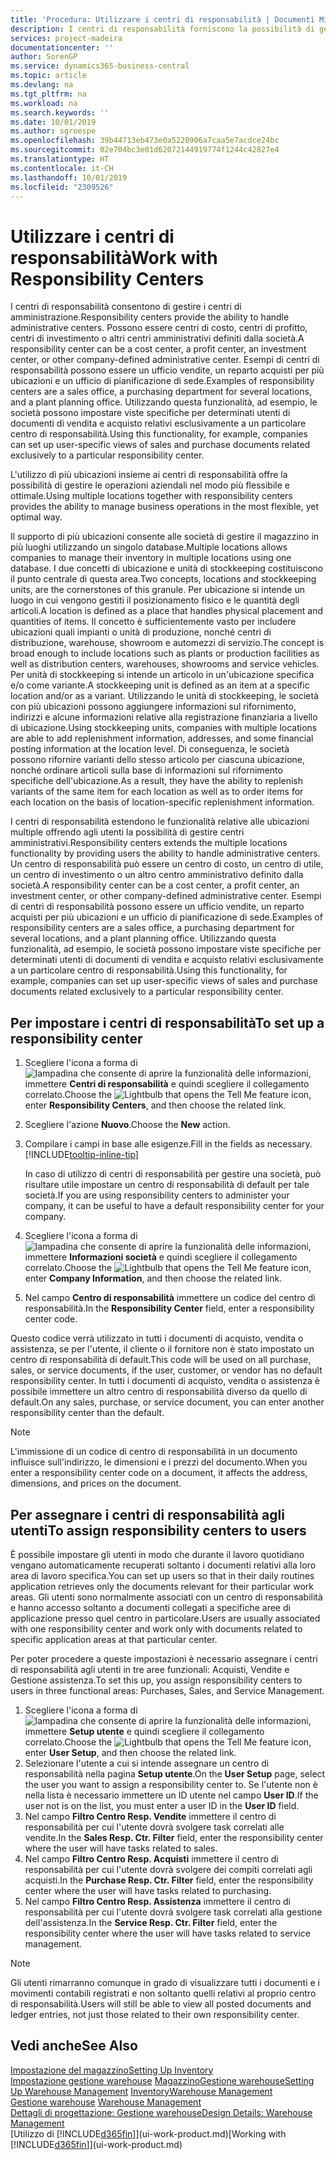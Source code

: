 ```yaml
---
title: 'Procedura: Utilizzare i centri di responsabilità | Documenti Microsoft'
description: I centri di responsabilità forniscono la possibilità di gestire centri di amministrazione. Possono essere centri di costo, centri di profitto, centri di investimento o altri centri amministrativi definiti dalla società.
services: project-madeira
documentationcenter: ''
author: SorenGP
ms.service: dynamics365-business-central
ms.topic: article
ms.devlang: na
ms.tgt_pltfrm: na
ms.workload: na
ms.search.keywords: ''
ms.date: 10/01/2019
ms.author: sgroespe
ms.openlocfilehash: 39b44713eb473e0a5220906a7caa5e7acdce24bc
ms.sourcegitcommit: 02e704bc3e01d62072144919774f1244c42827e4
ms.translationtype: HT
ms.contentlocale: it-CH
ms.lasthandoff: 10/01/2019
ms.locfileid: "2309526"
---
```

# <a name="work-with-responsibility-centers"></a><span data-ttu-id="6d24a-104">Utilizzare i centri di responsabilità</span><span class="sxs-lookup"><span data-stu-id="6d24a-104">Work with Responsibility Centers</span></span>
<span data-ttu-id="6d24a-105">I centri di responsabilità consentono di gestire i centri di amministrazione.</span><span class="sxs-lookup"><span data-stu-id="6d24a-105">Responsibility centers provide the ability to handle administrative centers.</span></span> <span data-ttu-id="6d24a-106">Possono essere centri di costo, centri di profitto, centri di investimento o altri centri amministrativi definiti dalla società.</span><span class="sxs-lookup"><span data-stu-id="6d24a-106">A responsibility center can be a cost center, a profit center, an investment center, or other company-defined administrative center.</span></span> <span data-ttu-id="6d24a-107">Esempi di centri di responsabilità possono essere un ufficio vendite, un reparto acquisti per più ubicazioni e un ufficio di pianificazione di sede.</span><span class="sxs-lookup"><span data-stu-id="6d24a-107">Examples of responsibility centers are a sales office, a purchasing department for several locations, and a plant planning office.</span></span> <span data-ttu-id="6d24a-108">Utilizzando questa funzionalità, ad esempio, le società possono impostare viste specifiche per determinati utenti di documenti di vendita e acquisto relativi esclusivamente a un particolare centro di responsabilità.</span><span class="sxs-lookup"><span data-stu-id="6d24a-108">Using this functionality, for example, companies can set up user-specific views of sales and purchase documents related exclusively to a particular responsibility center.</span></span>  

<span data-ttu-id="6d24a-109">L'utilizzo di più ubicazioni insieme ai centri di responsabilità offre la possibilità di gestire le operazioni aziendali nel modo più flessibile e ottimale.</span><span class="sxs-lookup"><span data-stu-id="6d24a-109">Using multiple locations together with responsibility centers provides the ability to manage business operations in the most flexible, yet optimal way.</span></span>

<span data-ttu-id="6d24a-110">Il supporto di più ubicazioni consente alle società di gestire il magazzino in più luoghi utilizzando un singolo database.</span><span class="sxs-lookup"><span data-stu-id="6d24a-110">Multiple locations allows companies to manage their inventory in multiple locations using one database.</span></span> <span data-ttu-id="6d24a-111">I due concetti di ubicazione e unità di stockkeeping costituiscono il punto centrale di questa area.</span><span class="sxs-lookup"><span data-stu-id="6d24a-111">Two concepts, locations and stockkeeping units, are the cornerstones of this granule.</span></span> <span data-ttu-id="6d24a-112">Per ubicazione si intende un luogo in cui vengono gestiti il posizionamento fisico e le quantità degli articoli.</span><span class="sxs-lookup"><span data-stu-id="6d24a-112">A location is defined as a place that handles physical placement and quantities of items.</span></span> <span data-ttu-id="6d24a-113">Il concetto è sufficientemente vasto per includere ubicazioni quali impianti o unità di produzione, nonché centri di distribuzione, warehouse, showroom e automezzi di servizio.</span><span class="sxs-lookup"><span data-stu-id="6d24a-113">The concept is broad enough to include locations such as plants or production facilities as well as distribution centers, warehouses, showrooms and service vehicles.</span></span> <span data-ttu-id="6d24a-114">Per unità di stockkeeping si intende un articolo in un'ubicazione specifica e/o come variante.</span><span class="sxs-lookup"><span data-stu-id="6d24a-114">A stockkeeping unit is defined as an item at a specific location and/or as a variant.</span></span> <span data-ttu-id="6d24a-115">Utilizzando le unità di stockkeeping, le società con più ubicazioni possono aggiungere informazioni sul rifornimento, indirizzi e alcune informazioni relative alla registrazione finanziaria a livello di ubicazione.</span><span class="sxs-lookup"><span data-stu-id="6d24a-115">Using stockkeeping units, companies with multiple locations are able to add replenishment information, addresses, and some financial posting information at the location level.</span></span> <span data-ttu-id="6d24a-116">Di conseguenza, le società possono rifornire varianti dello stesso articolo per ciascuna ubicazione, nonché ordinare articoli sulla base di informazioni sul rifornimento specifiche dell'ubicazione.</span><span class="sxs-lookup"><span data-stu-id="6d24a-116">As a result, they have the ability to replenish variants of the same item for each location as well as to order items for each location on the basis of location-specific replenishment information.</span></span>  

<span data-ttu-id="6d24a-117">I centri di responsabilità estendono le funzionalità relative alle ubicazioni multiple offrendo agli utenti la possibilità di gestire centri amministrativi.</span><span class="sxs-lookup"><span data-stu-id="6d24a-117">Responsibility centers extends the multiple locations functionality by providing users the ability to handle administrative centers.</span></span> <span data-ttu-id="6d24a-118">Un centro di responsabilità può essere un centro di costo, un centro di utile, un centro di investimento o un altro centro amministrativo definito dalla società.</span><span class="sxs-lookup"><span data-stu-id="6d24a-118">A responsibility center can be a cost center, a profit center, an investment center, or other company-defined administrative center.</span></span> <span data-ttu-id="6d24a-119">Esempi di centri di responsabilità possono essere un ufficio vendite, un reparto acquisti per più ubicazioni e un ufficio di pianificazione di sede.</span><span class="sxs-lookup"><span data-stu-id="6d24a-119">Examples of responsibility centers are a sales office, a purchasing department for several locations, and a plant planning office.</span></span> <span data-ttu-id="6d24a-120">Utilizzando questa funzionalità, ad esempio, le società possono impostare viste specifiche per determinati utenti di documenti di vendita e acquisto relativi esclusivamente a un particolare centro di responsabilità.</span><span class="sxs-lookup"><span data-stu-id="6d24a-120">Using this functionality, for example, companies can set up user-specific views of sales and purchase documents related exclusively to a particular responsibility center.</span></span>

## <a name="to-set-up-a-responsibility-center"></a><span data-ttu-id="6d24a-121">Per impostare i centri di responsabilità</span><span class="sxs-lookup"><span data-stu-id="6d24a-121">To set up a responsibility center</span></span>  
1.  <span data-ttu-id="6d24a-122">Scegliere l'icona a forma di ![lampadina che consente di aprire la funzionalità delle informazioni](media/ui-search/search_small.png "Informazioni sull'operazione che si desidera eseguire"), immettere **Centri di responsabilità** e quindi scegliere il collegamento correlato.</span><span class="sxs-lookup"><span data-stu-id="6d24a-122">Choose the ![Lightbulb that opens the Tell Me feature](media/ui-search/search_small.png "Tell me what you want to do") icon, enter **Responsibility Centers**, and then choose the related link.</span></span>  
2.  <span data-ttu-id="6d24a-123">Scegliere l'azione **Nuovo**.</span><span class="sxs-lookup"><span data-stu-id="6d24a-123">Choose the **New** action.</span></span>  
3.  <span data-ttu-id="6d24a-124">Compilare i campi in base alle esigenze.</span><span class="sxs-lookup"><span data-stu-id="6d24a-124">Fill in the fields as necessary.</span></span> [!INCLUDE[tooltip-inline-tip](includes/tooltip-inline-tip_md.md)]  

    <span data-ttu-id="6d24a-125">In caso di utilizzo di centri di responsabilità per gestire una società, può risultare utile impostare un centro di responsabilità di default per tale società.</span><span class="sxs-lookup"><span data-stu-id="6d24a-125">If you are using responsibility centers to administer your company, it can be useful to have a default responsibility center for your company.</span></span>
4. <span data-ttu-id="6d24a-126">Scegliere l'icona a forma di ![lampadina che consente di aprire la funzionalità delle informazioni](media/ui-search/search_small.png "Informazioni sull'operazione che si desidera eseguire"), immettere **Informazioni società** e quindi scegliere il collegamento correlato.</span><span class="sxs-lookup"><span data-stu-id="6d24a-126">Choose the ![Lightbulb that opens the Tell Me feature](media/ui-search/search_small.png "Tell me what you want to do") icon, enter **Company Information**, and then choose the related link.</span></span>
5. <span data-ttu-id="6d24a-127">Nel campo **Centro di responsabilità** immettere un codice del centro di responsabilità.</span><span class="sxs-lookup"><span data-stu-id="6d24a-127">In the **Responsibility Center** field, enter a responsibility center code.</span></span>

<span data-ttu-id="6d24a-128">Questo codice verrà utilizzato in tutti i documenti di acquisto, vendita o assistenza, se per l'utente, il cliente o il fornitore non è stato impostato un centro di responsabilità di default.</span><span class="sxs-lookup"><span data-stu-id="6d24a-128">This code will be used on all purchase, sales, or service documents, if the user, customer, or vendor has no default responsibility center.</span></span> <span data-ttu-id="6d24a-129">In tutti i documenti di acquisto, vendita o assistenza è possibile immettere un altro centro di responsabilità diverso da quello di default.</span><span class="sxs-lookup"><span data-stu-id="6d24a-129">On any sales, purchase, or service document, you can enter another responsibility center than the default.</span></span>

> [!NOTE]  
>  <span data-ttu-id="6d24a-130">L'immissione di un codice di centro di responsabilità in un documento influisce sull'indirizzo, le dimensioni e i prezzi del documento.</span><span class="sxs-lookup"><span data-stu-id="6d24a-130">When you enter a responsibility center code on a document, it affects the address, dimensions, and prices on the document.</span></span>  

## <a name="to-assign-responsibility-centers-to-users"></a><span data-ttu-id="6d24a-131">Per assegnare i centri di responsabilità agli utenti</span><span class="sxs-lookup"><span data-stu-id="6d24a-131">To assign responsibility centers to users</span></span>  
<span data-ttu-id="6d24a-132">È possibile impostare gli utenti in modo che durante il lavoro quotidiano vengano automaticamente recuperati soltanto i documenti relativi alla loro area di lavoro specifica.</span><span class="sxs-lookup"><span data-stu-id="6d24a-132">You can set up users so that in their daily routines application retrieves only the documents relevant for their particular work areas.</span></span> <span data-ttu-id="6d24a-133">Gli utenti sono normalmente associati con un centro di responsabilità e hanno accesso soltanto a documenti collegati a specifiche aree di applicazione presso quel centro in particolare.</span><span class="sxs-lookup"><span data-stu-id="6d24a-133">Users are usually associated with one responsibility center and work only with documents related to specific application areas at that particular center.</span></span>  

<span data-ttu-id="6d24a-134">Per poter procedere a queste impostazioni è necessario assegnare i centri di responsabilità agli utenti in tre aree funzionali: Acquisti, Vendite e Gestione assistenza.</span><span class="sxs-lookup"><span data-stu-id="6d24a-134">To set this up, you assign responsibility centers to users in three functional areas: Purchases, Sales, and Service Management.</span></span>  

1.  <span data-ttu-id="6d24a-135">Scegliere l'icona a forma di ![lampadina che consente di aprire la funzionalità delle informazioni](media/ui-search/search_small.png "Informazioni sull'operazione che si desidera eseguire"), immettere **Setup utente** e quindi scegliere il collegamento correlato.</span><span class="sxs-lookup"><span data-stu-id="6d24a-135">Choose the ![Lightbulb that opens the Tell Me feature](media/ui-search/search_small.png "Tell me what you want to do") icon, enter **User Setup**, and then choose the related link.</span></span>  
2.  <span data-ttu-id="6d24a-136">Selezionare l'utente a cui si intende assegnare un centro di responsabilità nella pagina **Setup utente**.</span><span class="sxs-lookup"><span data-stu-id="6d24a-136">On the **User Setup** page, select the user you want to assign a responsibility center to.</span></span> <span data-ttu-id="6d24a-137">Se l'utente non è nella lista è necessario immettere un ID utente nel campo **User ID**.</span><span class="sxs-lookup"><span data-stu-id="6d24a-137">If the user not is on the list, you must enter a user ID in the **User ID** field.</span></span>  
3.  <span data-ttu-id="6d24a-138">Nel campo **Filtro Centro Resp. Vendite** immettere il centro di responsabilità per cui l'utente dovrà svolgere task correlati alle vendite.</span><span class="sxs-lookup"><span data-stu-id="6d24a-138">In the **Sales Resp. Ctr. Filter** field, enter the responsibility center where the user will have tasks related to sales.</span></span>  
4.  <span data-ttu-id="6d24a-139">Nel campo  **Filtro Centro Resp. Acquisti** immettere il centro di responsabilità per cui l'utente dovrà svolgere dei compiti correlati agli acquisti.</span><span class="sxs-lookup"><span data-stu-id="6d24a-139">In the **Purchase Resp. Ctr. Filter** field, enter the responsibility center where the user will have tasks related to purchasing.</span></span>  
5.  <span data-ttu-id="6d24a-140">Nel campo **Filtro Centro Resp. Assistenza** immettere il centro di responsabilità per cui l'utente dovrà svolgere task correlati alla gestione dell'assistenza.</span><span class="sxs-lookup"><span data-stu-id="6d24a-140">In the **Service Resp. Ctr. Filter** field, enter the responsibility center where the user will have tasks related to service management.</span></span>  

> [!NOTE]  
>  <span data-ttu-id="6d24a-141">Gli utenti rimarranno comunque in grado di visualizzare tutti i documenti e i movimenti contabili registrati e non soltanto quelli relativi al proprio centro di responsabilità.</span><span class="sxs-lookup"><span data-stu-id="6d24a-141">Users will still be able to view all posted documents and ledger entries, not just those related to their own responsibility center.</span></span>

## <a name="see-also"></a><span data-ttu-id="6d24a-142">Vedi anche</span><span class="sxs-lookup"><span data-stu-id="6d24a-142">See Also</span></span>  
[<span data-ttu-id="6d24a-143">Impostazione del magazzino</span><span class="sxs-lookup"><span data-stu-id="6d24a-143">Setting Up Inventory</span></span>](inventory-setup-inventory.md)  
<span data-ttu-id="6d24a-144">[Impostazione gestione warehouse](warehouse-setup-warehouse.md)
[Magazzino](inventory-manage-inventory.md)[Gestione warehouse](warehouse-manage-warehouse.md)</span><span class="sxs-lookup"><span data-stu-id="6d24a-144">[Setting Up Warehouse Management](warehouse-setup-warehouse.md)
[Inventory](inventory-manage-inventory.md)[Warehouse Management](warehouse-manage-warehouse.md)</span></span>  
<span data-ttu-id="6d24a-145">[Gestione warehouse](warehouse-manage-warehouse.md)  </span><span class="sxs-lookup"><span data-stu-id="6d24a-145">[Warehouse Management](warehouse-manage-warehouse.md)  </span></span>  
[<span data-ttu-id="6d24a-146">Dettagli di progettazione: Gestione warehouse</span><span class="sxs-lookup"><span data-stu-id="6d24a-146">Design Details: Warehouse Management</span></span>](design-details-warehouse-management.md)  
<span data-ttu-id="6d24a-147">[Utilizzo di [!INCLUDE[d365fin](includes/d365fin_md.md)]](ui-work-product.md)</span><span class="sxs-lookup"><span data-stu-id="6d24a-147">[Working with [!INCLUDE[d365fin](includes/d365fin_md.md)]](ui-work-product.md)</span></span>
